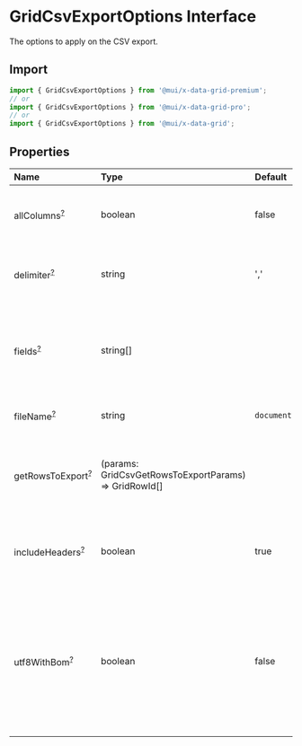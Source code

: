 # GridCsvExportOptions Interface

<p class="description">The options to apply on the CSV export.</p>

## Import

```js
import { GridCsvExportOptions } from '@mui/x-data-grid-premium';
// or
import { GridCsvExportOptions } from '@mui/x-data-grid-pro';
// or
import { GridCsvExportOptions } from '@mui/x-data-grid';
```

## Properties

| Name                                                                                              | Type                                                                                    | Default                                            | Description                                                                                                                                      |
| :------------------------------------------------------------------------------------------------ | :-------------------------------------------------------------------------------------- | :------------------------------------------------- | :----------------------------------------------------------------------------------------------------------------------------------------------- |
| <span class="prop-name optional">allColumns<sup><abbr title="optional">?</abbr></sup></span>      | <span class="prop-type">boolean</span>                                                  | <span class="prop-default">false</span>            | If `true`, the hidden columns will also be exported.                                                                                             |
| <span class="prop-name optional">delimiter<sup><abbr title="optional">?</abbr></sup></span>       | <span class="prop-type">string</span>                                                   | <span class="prop-default">','</span>              | The character used to separate fields.                                                                                                           |
| <span class="prop-name optional">fields<sup><abbr title="optional">?</abbr></sup></span>          | <span class="prop-type">string[]</span>                                                 |                                                    | The columns exported.<br />This should only be used if you want to restrict the columns exports.                                                 |
| <span class="prop-name optional">fileName<sup><abbr title="optional">?</abbr></sup></span>        | <span class="prop-type">string</span>                                                   | <span class="prop-default">`document.title`</span> | The string used as the file name.                                                                                                                |
| <span class="prop-name optional">getRowsToExport<sup><abbr title="optional">?</abbr></sup></span> | <span class="prop-type">(params: GridCsvGetRowsToExportParams) =&gt; GridRowId[]</span> |                                                    | Function that returns the id of the rows to export on the order they should be exported.                                                         |
| <span class="prop-name optional">includeHeaders<sup><abbr title="optional">?</abbr></sup></span>  | <span class="prop-type">boolean</span>                                                  | <span class="prop-default">true</span>             | If `true`, the first row of the CSV will include the headers of the grid.                                                                        |
| <span class="prop-name optional">utf8WithBom<sup><abbr title="optional">?</abbr></sup></span>     | <span class="prop-type">boolean</span>                                                  | <span class="prop-default">false</span>            | If `true`, the UTF-8 Byte Order Mark (BOM) prefixes the exported file.<br />This can allow Excel to automatically detect file encoding as UTF-8. |
